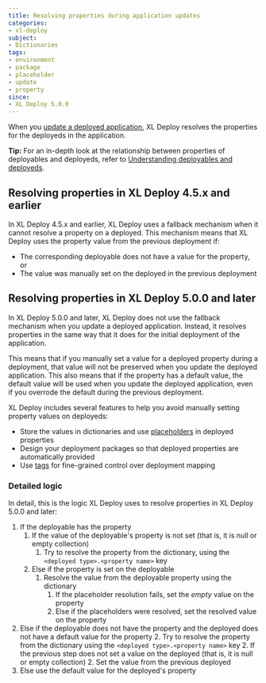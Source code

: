 ```yaml
---
title: Resolving properties during application updates
categories:
- xl-deploy
subject:
- Dictionaries
tags:
- environment
- package
- placeholder
- update
- property
since:
- XL Deploy 5.0.0
---
```


When you [update a deployed application](/xl-deploy/how-to/update-a-deployed-application.html), XL Deploy resolves the properties for the deployeds in the application.

**Tip:** For an in-depth look at the relationship between properties of deployables and deployeds, refer to [Understanding deployables and deployeds](/xl-deploy/concept/understanding-deployables-and-deployeds.html#what-are-the-differences-between-deployables-and-deployeds).

## Resolving properties in XL Deploy 4.5.x and earlier

In XL Deploy 4.5.x and earlier, XL Deploy uses a fallback mechanism when it cannot resolve a property on a deployed. This mechanism means that XL Deploy uses the property value from the previous deployment if:

* The corresponding deployable does not have a value for the property, or
* The value was manually set on the deployed in the previous deployment

## Resolving properties in XL Deploy 5.0.0 and later

In XL Deploy 5.0.0 and later, XL Deploy does not use the fallback mechanism when you update a deployed application. Instead, it resolves properties in the same way that it does for the initial deployment of the application.

This means that if you manually set a value for a deployed property during a deployment, that value will not be preserved when you update the deployed application. This also means that if the property has a default value, the default value will be used when you update the deployed application, even if you overrode the default during the previous deployment.

XL Deploy includes several features to help you avoid manually setting property values on deployeds:

* Store the values in dictionaries and use [placeholders](/xl-deploy/how-to/using-placeholders-in-xl-deploy.html) in deployed properties
* Design your deployment packages so that deployed properties are automatically provided
* Use [tags](/xl-deploy/concept/using-tags-to-configure-deployments.html) for fine-grained control over deployment mapping

### Detailed logic

In detail, this is the logic XL Deploy uses to resolve properties in XL Deploy 5.0.0 and later:

1. If the deployable has the property
    1. If the value of the deployable's property is not set (that is, it is null or empty collection)
        1. Try to resolve the property from the dictionary, using the `<deployed type>.<property name>` key
    1. Else if the property is set on the deployable
        1. Resolve the value from the deployable property using the dictionary
            1. If the placeholder resolution fails, set the _empty_ value on the property
            1. Else if the placeholders were resolved, set the resolved value on the property
2. Else if the deployable does not have the property and the deployed does not have a default value for the property
    2. Try to resolve the property from the dictionary using the `<deployed type>.<property name>` key
    2. If the previous step does not set a value on the deployed (that is, it is null or empty collection)
        2. Set the value from the previous deployed
3. Else use the default value for the deployed's property
